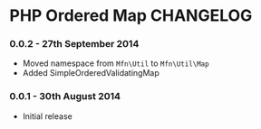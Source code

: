 # PHP Ordered Map CHANGELOG

### 0.0.2 - 27th September 2014
- Moved namespace from `Mfn\Util` to `Mfn\Util\Map`
- Added SimpleOrderedValidatingMap

### 0.0.1 - 30th August 2014
- Initial release
